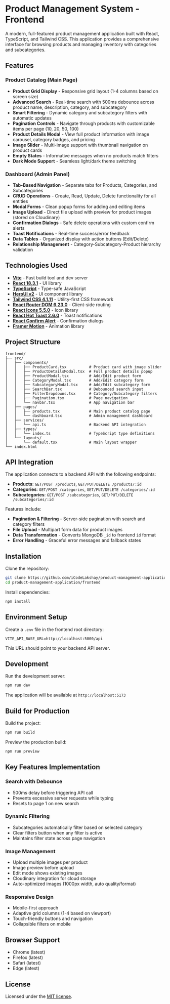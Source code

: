 # Product Management System - Frontend

A modern, full-featured product management application built with React, TypeScript, and Tailwind CSS. This application provides a comprehensive interface for browsing products and managing inventory with categories and subcategories.

## Features

### Product Catalog (Main Page)

- **Product Grid Display** - Responsive grid layout (1-4 columns based on screen size)
- **Advanced Search** - Real-time search with 500ms debounce across product name, description, category, and subcategory
- **Smart Filtering** - Dynamic category and subcategory filters with automatic updates
- **Pagination Controls** - Navigate through products with customizable items per page (10, 20, 50, 100)
- **Product Details Modal** - View full product information with image carousel, category badges, and pricing
- **Image Slider** - Multi-image support with thumbnail navigation on product cards
- **Empty States** - Informative messages when no products match filters
- **Dark Mode Support** - Seamless light/dark theme switching

### Dashboard (Admin Panel)

- **Tab-Based Navigation** - Separate tabs for Products, Categories, and Subcategories
- **CRUD Operations** - Create, Read, Update, Delete functionality for all entities
- **Modal Forms** - Clean popup forms for adding and editing items
- **Image Upload** - Direct file upload with preview for product images (stored on Cloudinary)
- **Confirmation Dialogs** - Safe delete operations with custom confirm alerts
- **Toast Notifications** - Real-time success/error feedback
- **Data Tables** - Organized display with action buttons (Edit/Delete)
- **Relationship Management** - Category-Subcategory-Product hierarchy validation

## Technologies Used

- **[Vite](https://vitejs.dev/)** - Fast build tool and dev server
- **[React 18.3.1](https://react.dev/)** - UI library
- **[TypeScript](https://www.typescriptlang.org/)** - Type-safe JavaScript
- **[HeroUI v2](https://heroui.com)** - UI component library
- **[Tailwind CSS 4.1.11](https://tailwindcss.com)** - Utility-first CSS framework
- **[React Router DOM 6.23.0](https://reactrouter.com/)** - Client-side routing
- **[React Icons 5.5.0](https://react-icons.github.io/react-icons/)** - Icon library
- **[React Hot Toast 2.6.0](https://react-hot-toast.com/)** - Toast notifications
- **[React Confirm Alert](https://www.npmjs.com/package/react-confirm-alert)** - Confirmation dialogs
- **[Framer Motion](https://www.framer.com/motion/)** - Animation library

## Project Structure

```
frontend/
├── src/
│   ├── components/
│   │   ├── ProductCard.tsx          # Product card with image slider
│   │   ├── ProductDetailsModal.tsx  # Full product details popup
│   │   ├── ProductModal.tsx         # Add/Edit product form
│   │   ├── CategoryModal.tsx        # Add/Edit category form
│   │   ├── SubcategoryModal.tsx     # Add/Edit subcategory form
│   │   ├── SearchBar.tsx            # Debounced search input
│   │   ├── FilterDropdowns.tsx      # Category/Subcategory filters
│   │   ├── Pagination.tsx           # Page navigation
│   │   └── navbar.tsx               # App navigation bar
│   ├── pages/
│   │   ├── products.tsx             # Main product catalog page
│   │   └── dashboard.tsx            # Admin management dashboard
│   ├── services/
│   │   └── api.ts                   # Backend API integration
│   ├── types/
│   │   └── index.ts                 # TypeScript type definitions
│   └── layouts/
│       └── default.tsx              # Main layout wrapper
└── index.html
```

## API Integration

The application connects to a backend API with the following endpoints:

- **Products**: `GET/POST /products`, `GET/PUT/DELETE /products/:id`
- **Categories**: `GET/POST /categories`, `GET/PUT/DELETE /categories/:id`
- **Subcategories**: `GET/POST /subcategories`, `GET/PUT/DELETE /subcategories/:id`

Features include:

- **Pagination & Filtering** - Server-side pagination with search and category filters
- **File Upload** - Multipart form data for product images
- **Data Transformation** - Converts MongoDB `_id` to frontend `id` format
- **Error Handling** - Graceful error messages and fallback states

## Installation

Clone the repository:

```bash
git clone https://github.com/iCodeLakshay/product-management-application.git
cd product-management-application/frontend
```

Install dependencies:

```bash
npm install
```

## Environment Setup

Create a `.env` file in the frontend root directory:

```env
VITE_API_BASE_URL=http://localhost:5000/api
```

This URL should point to your backend API server.

## Development

Run the development server:

```bash
npm run dev
```

The application will be available at `http://localhost:5173`

## Build for Production

Build the project:

```bash
npm run build
```

Preview the production build:

```bash
npm run preview
```

## Key Features Implementation

### Search with Debounce

- 500ms delay before triggering API call
- Prevents excessive server requests while typing
- Resets to page 1 on new search

### Dynamic Filtering

- Subcategories automatically filter based on selected category
- Clear filters button when any filter is active
- Maintains filter state across page navigation

### Image Management

- Upload multiple images per product
- Image preview before upload
- Edit mode shows existing images
- Cloudinary integration for cloud storage
- Auto-optimized images (1000px width, auto quality/format)

### Responsive Design

- Mobile-first approach
- Adaptive grid columns (1-4 based on viewport)
- Touch-friendly buttons and navigation
- Collapsible filters on mobile

## Browser Support

- Chrome (latest)
- Firefox (latest)
- Safari (latest)
- Edge (latest)

## License

Licensed under the [MIT license](https://github.com/heroui-inc/vite-template/blob/main/LICENSE).
